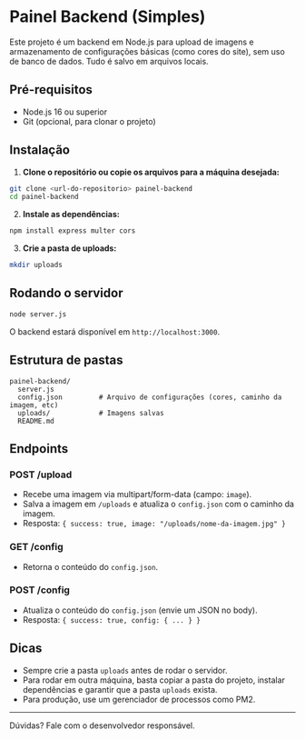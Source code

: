 # Painel Backend (Simples)

Este projeto é um backend em Node.js para upload de imagens e armazenamento de configurações básicas (como cores do site), sem uso de banco de dados. Tudo é salvo em arquivos locais.

## Pré-requisitos

- Node.js 16 ou superior
- Git (opcional, para clonar o projeto)

## Instalação

1. **Clone o repositório ou copie os arquivos para a máquina desejada:**

```bash
git clone <url-do-repositorio> painel-backend
cd painel-backend
```

2. **Instale as dependências:**

```bash
npm install express multer cors
```

3. **Crie a pasta de uploads:**

```bash
mkdir uploads
```

## Rodando o servidor

```bash
node server.js
```

O backend estará disponível em `http://localhost:3000`.

## Estrutura de pastas

```
painel-backend/
  server.js
  config.json         # Arquivo de configurações (cores, caminho da imagem, etc)
  uploads/            # Imagens salvas
  README.md
```

## Endpoints

### POST /upload
- Recebe uma imagem via multipart/form-data (campo: `image`).
- Salva a imagem em `/uploads` e atualiza o `config.json` com o caminho da imagem.
- Resposta: `{ success: true, image: "/uploads/nome-da-imagem.jpg" }`

### GET /config
- Retorna o conteúdo do `config.json`.

### POST /config
- Atualiza o conteúdo do `config.json` (envie um JSON no body).
- Resposta: `{ success: true, config: { ... } }`

## Dicas
- Sempre crie a pasta `uploads` antes de rodar o servidor.
- Para rodar em outra máquina, basta copiar a pasta do projeto, instalar dependências e garantir que a pasta `uploads` exista.
- Para produção, use um gerenciador de processos como PM2.

---
Dúvidas? Fale com o desenvolvedor responsável. 
